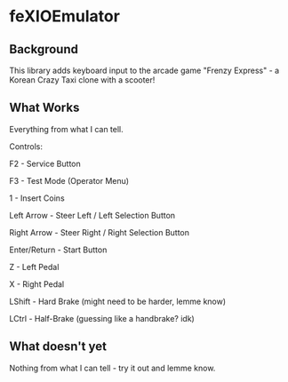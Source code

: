 # feXIOEmulator

## Background
This library adds keyboard input to the arcade game "Frenzy Express" - a Korean Crazy Taxi clone with a scooter!

## What Works

Everything from what I can tell.

Controls:

F2 - Service Button

F3 - Test Mode (Operator Menu)

1 - Insert Coins

Left Arrow - Steer Left / Left Selection Button

Right Arrow - Steer Right / Right Selection Button

Enter/Return - Start Button

Z - Left Pedal

X - Right Pedal

LShift - Hard Brake (might need to be harder, lemme know)

LCtrl - Half-Brake (guessing like a handbrake? idk)

## What doesn't yet
Nothing from what I can tell - try it out and lemme know.
